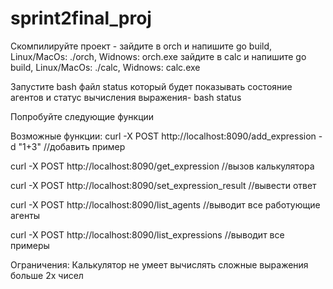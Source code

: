 # sprint2final_proj

Скомпилируйте проект - зайдите в orch и напишите go build, Linux/MacOs: ./orch, Widnows: orch.exe
                       зайдите в calc и напишите go build, Linux/MacOs: ./calc, Widnows: calc.exe

Запустите bash файл status который будет показывать состояние агентов и статус вычисления выражения- bash status

 Попробуйте следующие функции


Возможные функции:
curl -X POST http://localhost:8090/add_expression -d "1+3" //добавить пример

curl -X POST http://localhost:8090/get_expression  //вызов калькулятора

curl -X POST http://localhost:8090/set_expression_result  //вывести ответ

curl -X POST http://localhost:8090/list_agents //выводит все работующие агенты

curl -X POST http://localhost:8090/list_expressions //выводит все примеры

Ограничения:
Калькулятор не умеет вычислять сложные выражения больше 2х чисел
